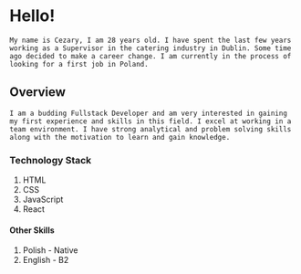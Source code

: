 #  Hello!

    My name is Cezary, I am 28 years old. I have spent the last few years working as a Supervisor in the catering industry in Dublin. Some time ago decided to make a career change. I am currently in the process of looking for a first job in Poland.


## Overview

    I am a budding Fullstack Developer and am very interested in gaining my first experience and skills in this field. I excel at working in a team environment. I have strong analytical and problem solving skills along with the motivation to learn and gain knowledge.


### Technology Stack

1. HTML
2. CSS
3. JavaScript
4. React

#### Other Skills

1. Polish  - Native
2. English - B2
